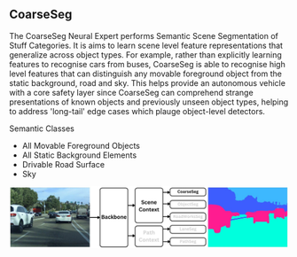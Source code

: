 ## CoarseSeg
The CoarseSeg Neural Expert performs Semantic Scene Segmentation of Stuff Categories. It is aims to learn scene level feature representations that generalize across object types. For example, rather than explicitly learning features to recognise cars from buses, CoarseSeg is able to recognise high level features that can distinguish any movable foreground object from the static background, road and sky. This helps provide an autonomous vehicle with a core safety layer since CoarseSeg can comprehend strange presentations of known objects and previously unseen object types, helping to address 'long-tail' edge cases which plauge object-level detectors.

Semantic Classes

- All Movable Foreground Objects
- All Static Background Elements
- Drivable Road Surface
- Sky

![CoarseSeg Network Diagram](../Diagrams/CoarseSeg.jpg)